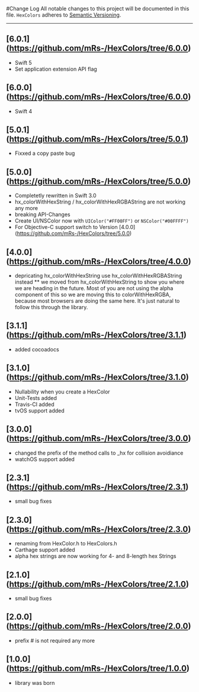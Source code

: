 #Change Log
All notable changes to this project will be documented in this file.
`HexColors` adheres to [Semantic Versioning](http://semver.org/).

---
## [6.0.1] (https://github.com/mRs-/HexColors/tree/6.0.0)
* Swift 5
* Set application extension API flag

## [6.0.0] (https://github.com/mRs-/HexColors/tree/6.0.0)
* Swift 4

## [5.0.1] (https://github.com/mRs-/HexColors/tree/5.0.1)
* Fixxed a copy paste bug

## [5.0.0] (https://github.com/mRs-/HexColors/tree/5.0.0)
* Completetly rewritten in Swift 3.0
* hx_colorWithHexString / hx_colorWithHexRGBAString are not working any more
* breaking API-Changes
* Create UI/NSColor now with `UIColor("#FF00FF")` or `NSColor("#00FFFF")` 
* For Objective-C support switch to Version [4.0.0] (https://github.com/mRs-/HexColors/tree/5.0.0)

## [4.0.0] (https://github.com/mRs-/HexColors/tree/4.0.0)
* depricating hx_colorWithHexString use hx_colorWithHexRGBAString instead
** we moved from hx_colorWithHexString to show you where we are heading in the future. Most of you are not using the alpha component of this so we are moving this to colorWithHexRGBA, because most browsers are doing the same here. It's just natural to follow this through the library.

## [3.1.1] (https://github.com/mRs-/HexColors/tree/3.1.1)
* added cocoadocs

## [3.1.0] (https://github.com/mRs-/HexColors/tree/3.1.0)
* Nullability when you create a HexColor
* Unit-Tests added
* Travis-CI added
* tvOS support added

## [3.0.0] (https://github.com/mRs-/HexColors/tree/3.0.0)
* changed the prefix of the method calls to _hx for collision avoidiance
* watchOS support added

## [2.3.1] (https://github.com/mRs-/HexColors/tree/2.3.1)
* small bug fixes

## [2.3.0] (https://github.com/mRs-/HexColors/tree/2.3.0)
* renaming from HexColor.h to HexColors.h
* Carthage support added
* alpha hex strings are now working for 4- and 8-length hex Strings

## [2.1.0] (https://github.com/mRs-/HexColors/tree/2.1.0)
* small bug fixes

## [2.0.0] (https://github.com/mRs-/HexColors/tree/2.0.0)
* prefix # is not required any more

## [1.0.0] (https://github.com/mRs-/HexColors/tree/1.0.0)
* library was born
